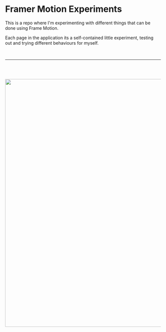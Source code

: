 # Framer Motion Experiments

This is a repo where I'm experimenting with different things that can be done using Frame Motion.

Each page in the application its a self-contained little experiment, testing out and trying different
behaviours for myself.

<br />
<hr />
<br />
<br />

<p align="center">

<img src="https://user-images.githubusercontent.com/25382971/190638177-5063bf97-c9c8-459d-8706-66c2b31ffb62.png" width="800" />

</p>
